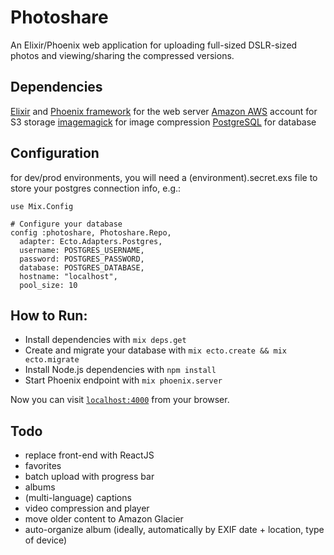# Photoshare
An Elixir/Phoenix web application for uploading full-sized DSLR-sized photos and viewing/sharing the compressed versions.

## Dependencies
[Elixir](https://elixir-lang.org/install.html) and [Phoenix framework](https://hexdocs.pm/phoenix/installation.html) for the web server
[Amazon AWS](https://aws.amazon.com/) account for S3 storage
[imagemagick](https://www.imagemagick.org/script/download.php) for image compression
[PostgreSQL](https://www.postgresql.org/download/) for database

## Configuration

for dev/prod environments, you will need a (environment).secret.exs file to store your postgres connection info, e.g.:

```
use Mix.Config

# Configure your database
config :photoshare, Photoshare.Repo,
  adapter: Ecto.Adapters.Postgres,
  username: POSTGRES_USERNAME,
  password: POSTGRES_PASSWORD,
  database: POSTGRES_DATABASE,
  hostname: "localhost",
  pool_size: 10
```

## How to Run:

  * Install dependencies with `mix deps.get`
  * Create and migrate your database with `mix ecto.create && mix ecto.migrate`
  * Install Node.js dependencies with `npm install`
  * Start Phoenix endpoint with `mix phoenix.server`

Now you can visit [`localhost:4000`](http://localhost:4000) from your browser.

## Todo
- replace front-end with ReactJS
- favorites
- batch upload with progress bar
- albums
- (multi-language) captions
- video compression and player
- move older content to Amazon Glacier
- auto-organize album (ideally, automatically by EXIF date + location, type of device)